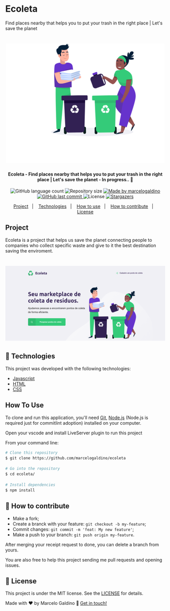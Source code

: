 # Ecoleta
Find places nearby that helps you to put your trash in the right place | Let's save the planet

<h1 align="center">
    <img alt="logo ecoleta" title="#Ecoleta" src="./assets/home-background.svg" width="500px" />
</h1>

<h4 align="center"> 
	Ecoleta - Find places nearby that helps you to put your trash in the right place | Let's save the planet - In progress.. 🚀
</h4>
<p align="center">
  <img alt="GitHub language count" src="https://img.shields.io/github/languages/count/marcelogaldino/ecoleta?color=%2304D361">

  <img alt="Repository size" src="https://img.shields.io/github/repo-size/marcelogaldino/ecoleta">
	
  <a href="https://www.linkedin.com/in/marcelogaldino/">
    <img alt="Made by marcelogaldino" src="https://img.shields.io/badge/made%20by-marcelogaldino-%2304D361">
  </a>

  <a href="https://github.com/marcelogaldino/ecoleta/commits/master">
    <img alt="GitHub last commit" src="https://img.shields.io/github/last-commit/marcelogaldino/ecoleta">
  </a>

  <img alt="License" src="https://img.shields.io/badge/license-MIT-brightgreen">
   <a href="https://github.com/marcelogaldino/ecoleta/stargazers">
    <img alt="Stargazers" src="https://img.shields.io/github/stars/marcelogaldino/ecoleta?style=social">
  </a>
</p>

<p align="center">
  <a href="#project">Project</a>&nbsp;&nbsp;&nbsp;|&nbsp;&nbsp;&nbsp;
  <a href="#rocket-Technologies">Technologies</a>&nbsp;&nbsp;&nbsp;|&nbsp;&nbsp;&nbsp;
  <a href="#how-to-use">How to use</a>&nbsp;&nbsp;&nbsp;|&nbsp;&nbsp;&nbsp;
  <a href="#-how-to-contribute">How to contribute</a>&nbsp;&nbsp;&nbsp;|&nbsp;&nbsp;&nbsp;
  <a href="#memo-license">License</a>
</p>

## Project

Ecoleta is a project that helps us save the planet connecting people to companies 
who collect specific waste and give to it the best destination saving the enviroment.

<h1 align="center">
    <img alt="Page" title="Page" src="https://github.com/marcelogaldino/ecoleta/blob/master/assets/home-logo.png" />
</h1>


## :rocket: Technologies

This project was developed with the following technologies:

- [Javascript][javascript]
- [HTML][html]
- [CSS][css]

## How To Use

To clone and run this application, you'll need [Git](https://git-scm.com), [Node.js](https://nodejs.org/) (Node.js is required just for commitlint adoption) installed on your computer.

Open your vscode and install LiveServer plugin to run this project

From your command line:

```bash
# Clone this repository
$ git clone https://github.com/marcelogaldino/ecoleta

# Go into the repository
$ cd ecoleta/

# Install dependencies
$ npm install

```

## 🤔 How to contribute

- Make a fork;
- Create a branck with your feature: `git checkout -b my-feature`;
- Commit changes: `git commit -m 'feat: My new feature'`;
- Make a push to your branch: `git push origin my-feature`.

After merging your receipt request to done, you can delete a branch from yours.

You are also free to help this project sending me pull requests and opening issues.

## :memo: License

This project is under the MIT license. See the [LICENSE](https://github.com/marcelogaldino/ecoleta/blob/master/LICENSE) for details.


Made with ♥ by Marcelo Galdino :wave: [Get in touch!](https://www.linkedin.com/in/marcelogaldino/)

[javascript]: https://developer.mozilla.org/pt-BR/docs/Aprender/JavaScript
[html]: https://developer.mozilla.org/pt-BR/docs/Aprender/HTML
[css]: https://developer.mozilla.org/pt-BR/docs/Aprender/CSS